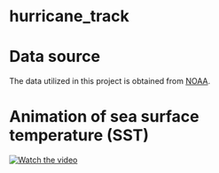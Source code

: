 # hurricane_track



# Data source

The data utilized in this project is obtained from [NOAA](https://www.ncdc.noaa.gov/data-access/marineocean-data/extended-reconstructed-sea-surface-temperature-ersst-v5).

# Animation of sea surface temperature (SST)

[![Watch the video](https://i.imgur.com/vKb2F1B.png)](./animation_temperature_variation.mp4)
